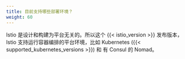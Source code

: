 ```yaml
---
title: 目前支持哪些部署环境？
weight: 60
---
```


Istio 是设计和构建为平台无关的。所以这个 {{< istio_version >}} 发布版本，Istio 支持运行容器编排的平台环境，比如 Kubernetes ({{< supported_kubernetes_versions >}}) 和 有 Consul 的 Nomad。
